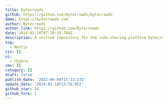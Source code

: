 ```yaml
---
title: Bytecrowds
github: https://github.com/Bytecrowds/bytecrowds
demo: https://bytecrowds.com
author: Bytecrowds
author_link: https://github.com/Bytecrowds
date: 2024-02-18T07:10:19.708Z
description: A unified repository for the code-sharing platform Bytecrowds
ssg:
  - Nextjs
css: []
ui:
  - Chakra
cms: []
category: []
draft: false
publish_date: '2022-06-04T15:13:13Z'
update_date: '2024-02-10T13:56:05Z'
github_star: 14
github_fork: 1
---
```

